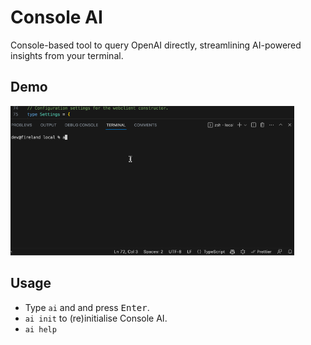 # Console AI

Console-based tool to query OpenAI directly, streamlining AI-powered insights from your terminal.

## Demo

<img src="./doc/sample.gif" width="90%">

## Usage

- Type `ai` and and press <kbd>Enter</kbd>.
- `ai init` to (re)initialise Console AI.
- `ai help`
